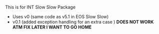 This is for INT Slow Slow Package
- Uses v0 (same code as v5.1 in EOS Slow Slow)
- v0.1 (added exception handling for an extra case ) **DOES NOT WORK ATM FIX LATER I WANT TO GO HOME**

